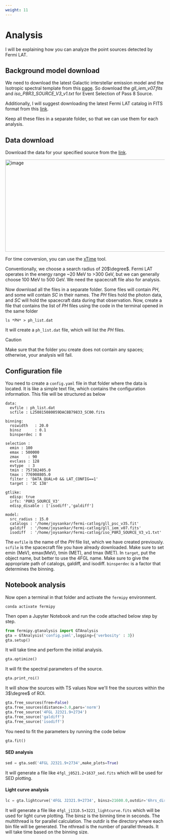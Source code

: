 ```yaml
---
weight: 11
---
```


# Analysis

I will be explaining how you can analyze the point sources detected by Fermi LAT.

## Background model download
We need to download the latest Galactic interstellar emission model and the Isotropic spectral template from this [page](https://fermi.gsfc.nasa.gov/ssc/data/access/lat/BackgroundModels.html). So download the _gll_iem_v07.fits_ and _iso_P8R3_SOURCE_V3_v1.txt_ for Event Selection of Pass 8 Source.

Additionally, I will suggest downloading the latest Fermi LAT catalog in FITS format from this [link](https://fermi.gsfc.nasa.gov/ssc/data/access/lat/14yr_catalog/).

Keep all these files in a separate folder, so that we can use them for each analysis.

## Data download
Download the data for your specified source from the [link](https://fermi.gsfc.nasa.gov/cgi-bin/ssc/LAT/LATDataQuery.cgi).

<img width="610" height="290" alt="image" src="https://github.com/user-attachments/assets/c0af4537-753e-4d11-9a81-8fbb9a390b0b" />

For time conversion, you can use the [xTime](https://heasarc.gsfc.nasa.gov/cgi-bin/Tools/xTime/xTime.pl) tool.

Conventionally, we choose a search radius of 20$`\degree`$. Fermi LAT operates in the energy range ~20 MeV to >300 GeV, but we can generally choose 100 MeV to 500 GeV. We need the spacecraft file also for analysis.

Now download all the files in a separate folder. Some files will contain _PH_, and some will contain _SC_ in their names. The _PH_ files hold the photon data, and _SC_ will hold the spacecraft data during that observation. Now, create a file that contains the list of _PH_ files using the code in the terminal opened in the same folder
```
ls *PH* > ph_list.dat
```
It will create a `ph_list.dat` file, which will list the _PH_ files.

> [!CAUTION]
> Make sure that the folder you create does not contain any spaces; otherwise, your analysis will fail.

## Configuration file
You need to create a `config.yaml` file in that folder where the data is located. It is like a simple text file, which contains the configuration information. This file will be structured as below

```YML
data:
  evfile : ph_list.dat
  scfile : L250815080059DAC8B79833_SC00.fits

binning:
  roiwidth   : 20.0
  binsz      : 0.1
  binsperdec : 8

selection :
  emin : 100
  emax : 500000
  zmax    : 90
  evclass : 128
  evtype  : 3
  tmin : 757382405.0
  tmax : 776908805.0
  filter : 'DATA_QUAL>0 && LAT_CONFIG==1'
  target : '3C 138'

gtlike:
  edisp: true
  irfs: 'P8R3_SOURCE_V3'
  edisp_disable : ['isodiff','galdiff']

model:
  src_radius : 15.0
  catalogs : '/home/joysankar/fermi-catlog/gll_psc_v35.fit'
  galdiff  : '/home/joysankar/fermi-catlog/gll_iem_v07.fits'
  isodiff  : '/home/joysankar/fermi-catlog/iso_P8R3_SOURCE_V3_v1.txt'
```

The `evfile` is the name of the _PH_ file list, which we have created previously. `scfile` is the spacecraft file you have already downloaded. Make sure to set emin (MeV), emax(MeV), tmin (MET), and tmax (MET). In `target`, put the object name, but better to use the 4FGL name. Make sure to give the appropriate path of catalogs, galdiff, and isodiff. `binsperdec` is a factor that determines the binning.

## Notebook analysis
Now open a terminal in that folder and activate the `fermipy` environment.
```
conda activate fermipy
```
Then open a Jupyter Notebook and run the code attached below step by step.

```python
from fermipy.gtanalysis import GTAnalysis
gta = GTAnalysis('config.yaml',logging={'verbosity' : 3})
gta.setup()
```
It will take time and perform the initial analysis.
```python
gta.optimize()
```
It will fit the spectral parameters of the source.

```python
gta.print_roi()
```
It will show the sources with TS values
Now we'll free the sources within the 3$`\degree`$ of ROI.

```python
gta.free_sources(free=False)
gta.free_sources(distance=3.0,pars='norm')
gta.free_source('4FGL J2321.9+2734')
gta.free_source('galdiff')
gta.free_source('isodiff')
```
You need to fit the parameters by running the code below
```python
gta.fit()
```

#### SED analysis
```python
sed = gta.sed('4FGL J2321.9+2734',make_plots=True)
```
It will generate a file like `4fgl_j0521.2+1637_sed.fits` which will be used for SED plotting.

#### Light curve analysis
```python
lc = gta.lightcurve('4FGL J2321.9+2734', binsz=21600.0,outdir='6hrs_dir', multithread=True, nthread=3, write_fits=True)
```
It will generate a file like `4fgl_j1310.5+3221_lightcurve.fits` which will be used for light curve plotting. The binsz is the binning time in seconds. The multithread is for parallel calculation. The outdir is the directory where each bin file will be generated. The nthread is the number of parallel threads. It will take time based on the binning size.
